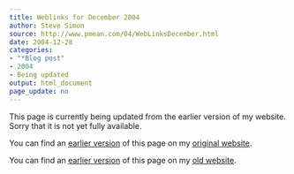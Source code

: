 ```yaml
---
title: Weblinks for December 2004
author: Steve Simon
source: http://www.pmean.com/04/WebLinksDecember.html
date: 2004-12-28
categories:
- "*Blog post"
- 2004
- Being updated
output: html_document
page_update: no
---
```


This page is currently being updated from the earlier version of my website. Sorry that it is not yet fully available.

<!---More--->

You can find an [earlier version](http://www.pmean.com/04/SubgroupAnalysis.html) of this page on my [original website](http://www.pmean.com/original_site.html).

You can find an [earlier version][sim1] of this page on my [old website][sim2].

[sim1]: http://www.pmean.com/04/WebLinksDecember.html
[sim2]: http://new.pmean.com/weblinks-2004-12/
